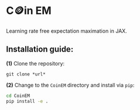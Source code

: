 # C🪙in EM 

Learning rate free expectation maximation in JAX.

## Installation guide:

**(1)** Clone the repository:
```
git clone *url*
```

**(2)**  Change to the `CoinEM` directory and install via `pip`:
```bash
cd CoinEM
pip install -e .
```